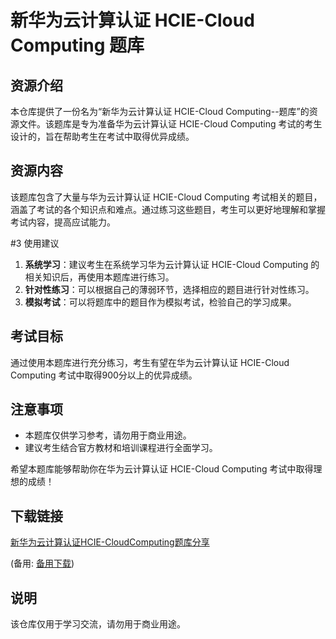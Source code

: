 # 新华为云计算认证 HCIE-Cloud Computing 题库

## 资源介绍

本仓库提供了一份名为“新华为云计算认证 HCIE-Cloud Computing--题库”的资源文件。该题库是专为准备华为云计算认证 HCIE-Cloud Computing 考试的考生设计的，旨在帮助考生在考试中取得优异成绩。

## 资源内容

该题库包含了大量与华为云计算认证 HCIE-Cloud Computing 考试相关的题目，涵盖了考试的各个知识点和难点。通过练习这些题目，考生可以更好地理解和掌握考试内容，提高应试能力。

#3 使用建议

1. **系统学习**：建议考生在系统学习华为云计算认证 HCIE-Cloud Computing 的相关知识后，再使用本题库进行练习。
2. **针对性练习**：可以根据自己的薄弱环节，选择相应的题目进行针对性练习。
3. **模拟考试**：可以将题库中的题目作为模拟考试，检验自己的学习成果。

## 考试目标

通过使用本题库进行充分练习，考生有望在华为云计算认证 HCIE-Cloud Computing 考试中取得900分以上的优异成绩。

## 注意事项

- 本题库仅供学习参考，请勿用于商业用途。
- 建议考生结合官方教材和培训课程进行全面学习。

希望本题库能够帮助你在华为云计算认证 HCIE-Cloud Computing 考试中取得理想的成绩！

## 下载链接
[新华为云计算认证HCIE-CloudComputing题库分享](https://pan.quark.cn/s/b3ede35e0efb) 

(备用: [备用下载](https://pan.baidu.com/s/1lHIMwIPC-d2eu6dHY6VxrA?pwd=1234))

## 说明

该仓库仅用于学习交流，请勿用于商业用途。
